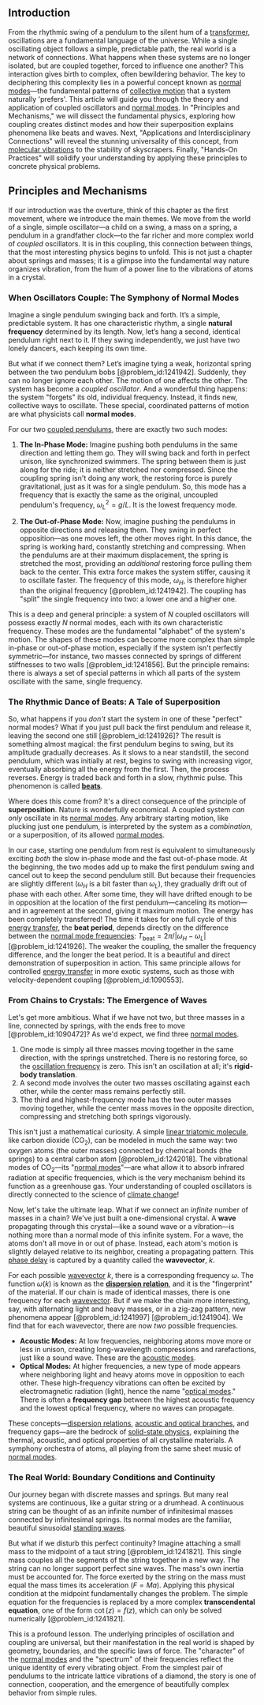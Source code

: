 ## Introduction
From the rhythmic swing of a pendulum to the silent hum of a [transformer](@article_id:265135), oscillations are a fundamental language of the universe. While a single oscillating object follows a simple, predictable path, the real world is a network of connections. What happens when these systems are no longer isolated, but are coupled together, forced to influence one another? This interaction gives birth to complex, often bewildering behavior. The key to deciphering this complexity lies in a powerful concept known as [normal modes](@article_id:139146)—the fundamental patterns of [collective motion](@article_id:159403) that a system naturally 'prefers'. This article will guide you through the theory and application of coupled oscillators and [normal modes](@article_id:139146). In "Principles and Mechanisms," we will dissect the fundamental physics, exploring how coupling creates distinct modes and how their superposition explains phenomena like beats and waves. Next, "Applications and Interdisciplinary Connections" will reveal the stunning universality of this concept, from [molecular vibrations](@article_id:140333) to the stability of skyscrapers. Finally, "Hands-On Practices" will solidify your understanding by applying these principles to concrete physical problems.

## Principles and Mechanisms

If our introduction was the overture, think of this chapter as the first movement, where we introduce the main themes. We move from the world of a single, simple oscillator—a child on a swing, a mass on a spring, a pendulum in a grandfather clock—to the far richer and more complex world of *coupled* oscillators. It is in this coupling, this connection between things, that the most interesting physics begins to unfold. This is not just a chapter about springs and masses; it is a glimpse into the fundamental way nature organizes vibration, from the hum of a power line to the vibrations of atoms in a crystal.

### When Oscillators Couple: The Symphony of Normal Modes

Imagine a single pendulum swinging back and forth. It’s a simple, predictable system. It has one characteristic rhythm, a single **natural frequency** determined by its length. Now, let’s hang a second, identical pendulum right next to it. If they swing independently, we just have two lonely dancers, each keeping its own time.

But what if we connect them? Let’s imagine tying a weak, horizontal spring between the two pendulum bobs [@problem_id:1241942]. Suddenly, they can no longer ignore each other. The motion of one affects the other. The system has become a *coupled oscillator*. And a wonderful thing happens: the system "forgets" its old, individual frequency. Instead, it finds new, collective ways to oscillate. These special, coordinated patterns of motion are what physicists call **normal modes**.

For our two [coupled pendulums](@article_id:178085), there are exactly two such modes:

1.  **The In-Phase Mode:** Imagine pushing both pendulums in the same direction and letting them go. They will swing back and forth in perfect unison, like synchronized swimmers. The spring between them is just along for the ride; it is neither stretched nor compressed. Since the coupling spring isn't doing any work, the restoring force is purely gravitational, just as it was for a single pendulum. So, this mode has a frequency that is exactly the same as the original, uncoupled pendulum's frequency, $\omega_L^2 = g/L$. It is the lowest frequency mode.

2.  **The Out-of-Phase Mode:** Now, imagine pushing the pendulums in opposite directions and releasing them. They swing in perfect opposition—as one moves left, the other moves right. In this dance, the spring is working hard, constantly stretching and compressing. When the pendulums are at their maximum displacement, the spring is stretched the most, providing an *additional* restoring force pulling them back to the center. This extra force makes the system stiffer, causing it to oscillate faster. The frequency of this mode, $\omega_H$, is therefore higher than the original frequency [@problem_id:1241942]. The coupling has "split" the single frequency into two: a lower one and a higher one.

This is a deep and general principle: a system of $N$ coupled oscillators will possess exactly $N$ normal modes, each with its own characteristic frequency. These modes are the fundamental "alphabet" of the system's motion. The shapes of these modes can become more complex than simple in-phase or out-of-phase motion, especially if the system isn't perfectly symmetric—for instance, two masses connected by springs of different stiffnesses to two walls [@problem_id:1241856]. But the principle remains: there is always a set of special patterns in which all parts of the system oscillate with the same, single frequency.

### The Rhythmic Dance of Beats: A Tale of Superposition

So, what happens if you *don't* start the system in one of these "perfect" normal modes? What if you just pull back the first pendulum and release it, leaving the second one still [@problem_id:1241926]? The result is something almost magical: the first pendulum begins to swing, but its amplitude gradually decreases. As it slows to a near standstill, the second pendulum, which was initially at rest, begins to swing with increasing vigor, eventually absorbing all the energy from the first. Then, the process reverses. Energy is traded back and forth in a slow, rhythmic pulse. This phenomenon is called **[beats](@article_id:191434)**.

Where does this come from? It's a direct consequence of the principle of **superposition**. Nature is wonderfully economical. A coupled system *can only* oscillate in its [normal modes](@article_id:139146). Any arbitrary starting motion, like plucking just one pendulum, is interpreted by the system as a *combination*, or a superposition, of its allowed [normal modes](@article_id:139146).

In our case, starting one pendulum from rest is equivalent to simultaneously exciting *both* the slow in-phase mode and the fast out-of-phase mode. At the beginning, the two modes add up to make the first pendulum swing and cancel out to keep the second pendulum still. But because their frequencies are slightly different ($\omega_H$ is a bit faster than $\omega_L$), they gradually drift out of phase with each other. After some time, they will have drifted enough to be in opposition at the location of the first pendulum—canceling its motion—and in agreement at the second, giving it maximum motion. The energy has been completely transferred! The time it takes for one full cycle of this [energy transfer](@article_id:174315), the **beat period**, depends directly on the difference between the [normal mode frequencies](@article_id:170671): $T_{\text{beat}} = 2\pi/|\omega_H - \omega_L|$ [@problem_id:1241926]. The weaker the coupling, the smaller the frequency difference, and the longer the beat period. It is a beautiful and direct demonstration of superposition in action. This same principle allows for controlled [energy transfer](@article_id:174315) in more exotic systems, such as those with velocity-dependent coupling [@problem_id:1090553].

### From Chains to Crystals: The Emergence of Waves

Let's get more ambitious. What if we have not two, but three masses in a line, connected by springs, with the ends free to move [@problem_id:1090472]? As we'd expect, we find three [normal modes](@article_id:139146).
1.  One mode is simply all three masses moving together in the same direction, with the springs unstretched. There is no restoring force, so the [oscillation frequency](@article_id:268974) is zero. This isn't an oscillation at all; it's **rigid-body translation**.
2.  A second mode involves the outer two masses oscillating against each other, while the center mass remains perfectly still.
3.  The third and highest-frequency mode has the two outer masses moving together, while the center mass moves in the opposite direction, compressing and stretching both springs vigorously.

This isn't just a mathematical curiosity. A simple [linear triatomic molecule](@article_id:174110), like carbon dioxide ($\text{CO}_2$), can be modeled in much the same way: two oxygen atoms (the outer masses) connected by chemical bonds (the springs) to a central carbon atom [@problem_id:1242018]. The vibrational modes of $\text{CO}_2$—its "[normal modes](@article_id:139146)"—are what allow it to absorb infrared radiation at specific frequencies, which is the very mechanism behind its function as a greenhouse gas. Your understanding of coupled oscillators is directly connected to the science of [climate change](@article_id:138399)!

Now, let's take the ultimate leap. What if we connect an *infinite* number of masses in a chain? We've just built a one-dimensional crystal. A **wave** propagating through this crystal—like a sound wave or a vibration—is nothing more than a normal mode of this infinite system. For a wave, the atoms don't all move in or out of phase. Instead, each atom's motion is slightly delayed relative to its neighbor, creating a propagating pattern. This [phase delay](@article_id:185861) is captured by a quantity called the **wavevector**, $k$.

For each possible [wavevector](@article_id:178126) $k$, there is a corresponding frequency $\omega$. The function $\omega(k)$ is known as the **[dispersion relation](@article_id:138019)**, and it is the "fingerprint" of the material. If our chain is made of identical masses, there is one frequency for each [wavevector](@article_id:178126). But if we make the chain more interesting, say, with alternating light and heavy masses, or in a zig-zag pattern, new phenomena appear [@problem_id:1241997] [@problem_id:1241904]. We find that for each wavevector, there are now *two* possible frequencies.

-   **Acoustic Modes:** At low frequencies, neighboring atoms move more or less in unison, creating long-wavelength compressions and rarefactions, just like a sound wave. These are the [acoustic modes](@article_id:263422).
-   **Optical Modes:** At higher frequencies, a new type of mode appears where neighboring light and heavy atoms move in opposition to each other. These high-frequency vibrations can often be excited by electromagnetic radiation (light), hence the name "[optical modes](@article_id:187549)." There is often a **frequency gap** between the highest acoustic frequency and the lowest optical frequency, where no waves can propagate.

These concepts—[dispersion relations](@article_id:139901), [acoustic and optical branches](@article_id:267884), and frequency gaps—are the bedrock of [solid-state physics](@article_id:141767), explaining the thermal, acoustic, and optical properties of all crystalline materials. A symphony orchestra of atoms, all playing from the same sheet music of [normal modes](@article_id:139146).

### The Real World: Boundary Conditions and Continuity

Our journey began with discrete masses and springs. But many real systems are continuous, like a guitar string or a drumhead. A continuous string can be thought of as an infinite number of infinitesimal masses connected by infinitesimal springs. Its normal modes are the familiar, beautiful sinusoidal [standing waves](@article_id:148154).

But what if we disturb this perfect continuity? Imagine attaching a small mass to the midpoint of a taut string [@problem_id:1241821]. This single mass couples all the segments of the string together in a new way. The string can no longer support perfect sine waves. The mass's own inertia must be accounted for. The force exerted by the string on the mass must equal the mass times its acceleration ($F=Ma$). Applying this physical condition at the midpoint fundamentally changes the problem. The simple equation for the frequencies is replaced by a more complex **transcendental equation**, one of the form $\cot(z) = f(z)$, which can only be solved numerically [@problem_id:1241821].

This is a profound lesson. The underlying principles of oscillation and coupling are universal, but their manifestation in the real world is shaped by geometry, boundaries, and the specific laws of force. The "character" of the [normal modes](@article_id:139146) and the "spectrum" of their frequencies reflect the unique identity of every vibrating object. From the simplest pair of pendulums to the intricate lattice vibrations of a diamond, the story is one of connection, cooperation, and the emergence of beautifully complex behavior from simple rules.